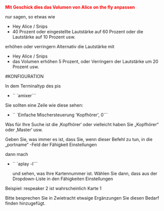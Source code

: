 
<Span style = "color: #ff0000;"> <strong> Mit Geschick dies das Volumen von Alice on the fly anpassen </strong> </span>

nur sagen, so etwas wie

- Hey Alice / Snips
- 40 Prozent oder eingestellte Lautstärke auf 60 Prozent oder die Lautstärke auf 10 Prozent usw.

erhöhen oder verringern Alternativ die Lautstärke mit

- Hey Alice / Snips
- das Volumen erhöhen 5 Prozent, oder Verringern der Lautstärke um 20 Prozent usw.

#KONFIGURATION

In dem Terminaltyp des pis

- `` `amixer```

Sie sollten eine Zeile wie diese sehen:

- `` `Einfache Mischersteuerung 'Kopfhörer', 0```

Was für Ihre Suche ist die ‚Kopfhörer‘ oder vielleicht haben Sie „Kopfhörer“ oder ‚Master‘ usw.

Geben Sie, was immer es ist, dass Sie, wenn dieser Befehl zu tun, in die „portname“ -Feld
der Fähigkeit Einstellungen

dann mach

 - `` `aplay -l```
 
   und sehen, was Ihre Kartennummer ist. Wählen Sie dann, dass aus der Dropdown-Liste in den Fähigkeiten Einstellungen

Beispiel: respeaker 2 ist wahrscheinlich Karte 1
   
 
Bitte besprechen Sie in Zwietracht etwaige Ergänzungen Sie diesen Bedarf finden hinzugefügt.
